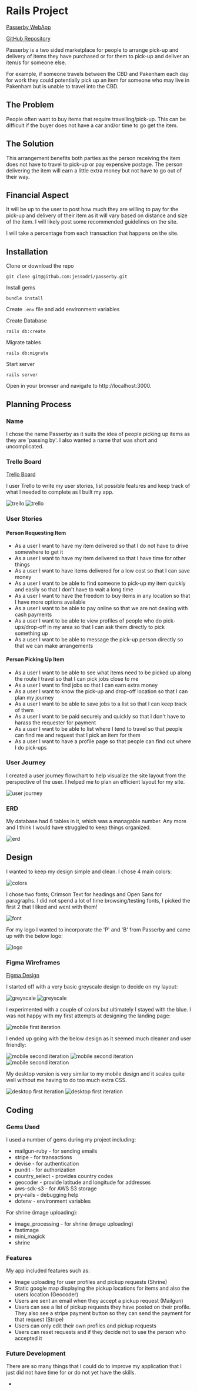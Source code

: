 # Rails Project

[Passerby WebApp](https://passerby-app.herokuapp.com/)

[GitHub Repository](https://github.com/jessodri/passerby)

Passerby is a two sided marketplace for people to arrange pick-up and delivery of items they have purchased or for them to pick-up and deliver an item/s for someone else. 

For example, if someone travels between the CBD and Pakenham each day for work they could potentially pick up an item for someone who may live in Pakenham but is unable to travel into the CBD.

## The Problem

People often want to buy items that require travelling/pick-up. This can be difficult if the buyer does not have a car and/or time to go get the item.

## The Solution

This arrangement benefits both parties as the person receiving the item does not have to travel to pick-up or pay expensive postage. The person delivering the item will earn a little extra money but not have to go out of their way.

## Financial Aspect

It will be up to the user to post how much they are willing to pay for the pick-up and delivery of their item as it will vary based on distance and size of the item. I will likely post some recommended guidelines on the site.

I will take a percentage from each transaction that happens on the site.

## Installation
Clone or download the repo

``` git clone git@github.com:jessodri/passerby.git ```

Install gems

```bundle install```

Create ```.env``` file and add environment variables

Create Database

```rails db:create```

Migrate tables

```rails db:migrate```

Start server

```rails server```

Open in your browser and navigate to http://localhost:3000.

## Planning Process

### Name

I chose the name Passerby as it suits the idea of people picking up items as they are 'passing by'. I also wanted a name that was short and uncomplicated.

### Trello Board

[Trello Board](https://trello.com/b/Mac7gHE5)

I user Trello to write my user stories, list possible features and keep track of what I needed to complete as I built my app.

![trello](app/assets/images/trello1.png)
![trello](app/assets/images/trello2.png)


### User Stories

#### Person Requesting Item

* As a user I want to have my item delivered so that I do not have to drive somewhere to get it
* As a user I want to have my item delivered so that I have time for other things
* As a user I want to have items delivered for a low cost so that I can save money
* As a user I want to be able to find someone to pick-up my item quickly and easily so that I don't have to wait a long time
* As a user  I want to have the freedom to buy items in any location so that I have more options available
* As a user I want to be able to pay online so that we are not dealing with cash payments
* As a user I want to be able to view profiles of people who do pick-ups/drop-off in my area so that I can ask them directly to pick something up
* As a user I want to be able to message the pick-up person directly so that we can make arrangements

#### Person Picking Up Item

* As a user I want to be able to see what items need to be picked up along the route I travel so that I can pick jobs close to me
* As a user I want to find jobs so that I can earn extra money
* As a user I want to know the pick-up and drop-off location so that I can plan my journey
* As a user I want to be able to save jobs to a list so that I can keep track of them
* As a user I want to be paid securely and quickly so that I don't have to harass the requester for payment
* As a user I want to be able to list where I tend to travel so that people can find me and request that I pick an item for them
* As a user I want to have a profile page so that people can find out where I do pick-ups

### User Journey

I created a user journey flowchart to help visualize the site layout from the perspective of the user. I helped me to plan an efficient layout for my site.

![user journey](app/assets/images/user_journey.png)

### ERD

My database had 6 tables in it, which was a managable number. Any more and I think I would have struggled to keep things organized.

![erd](app/assets/images/erd.png)

## Design

I wanted to keep my design simple and clean. I chose 4 main colors:

![colors](app/assets/images/colors.png)

I chose two fonts; Crimson Text for headings and Open Sans for paragraphs. I did not spend a lot of time browsing/testing fonts, I picked the first 2 that I liked and went with them!

![font](app/assets/images/font.png)

For my logo I wanted to incorporate the 'P' and 'B' from Passerby and came up with the below logo:

![logo](app/assets/images/passerby-logo.svg)

### Figma Wireframes
[Figma Design](https://www.figma.com/file/FvsDpxM6EfvKTNHwqbk1uiAu/Rails-Project?node-id=3%3A0)

I started off with a very basic greyscale design to decide on my layout:

![greyscale](app/assets/images/greyscale-wireframes.png)
![greyscale](app/assets/images/greyscale-wireframes2.png)

I experimented with a couple of colors but ultimately I stayed with the blue. I was not happy with my first attempts at designing the landing page:

![mobile first iteration](app/assets/images/first-iteration.png)

I ended up going with the below design as it seemed much cleaner and user friendly:

![mobile second iteration](app/assets/images/second-iteration.png)
![mobile second iteration](app/assets/images/second-iteration2.png)
![mobile second iteration](app/assets/images/second-iteration3.png)

My desktop version is very similar to my mobile design and it scales quite well without me having to do too much extra CSS.

![desktop first iteration](app/assets/images/desktop1.png)
![desktop first iteration](app/assets/images/desktop2.png)


## Coding

### Gems Used
I used a number of gems during my project including:

- mailgun-ruby - for sending emails
- stripe - for transactions
- devise - for authentication
- pundit - for authorization
- country_select - provides country codes
- geocoder - provide latitude and longitude for addresses
- aws-sdk-s3 - for AWS S3 storage
- pry-rails - debugging help
- dotenv - environment variables

For shrine (image uploading):
- image_processing - for shrine (image uploading)
- fastimage
- mini_magick
- shrine

### Features

My app included features such as:

- Image uploading for user profiles and pickup requests (Shrine)
- Static google map displaying the pickup locations for items and also the users location (Geocoder)
- Users are sent an email when they accept a pickup request (Mailgun)
- Users can see a list of pickup requests they have posted on their profile. They also see a stripe payment button so they can send the payment for that request (Stripe)
- Users can only edit their own profiles and pickup requests
- Users can reset requests and if they decide not to use the person who accepted it

### Future Development

There are so many things that I could do to improve my application that I just did not have time for or do not yet have the skills.

- 
###
